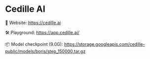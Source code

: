 # Cedille AI

📌  Website: https://cedille.ai

🛠️  Playground: https://app.cedille.ai/

📦  Model checkpoint (9.0G): https://storage.googleapis.com/cedille-public/models/boris/step_150000.tar.gz
